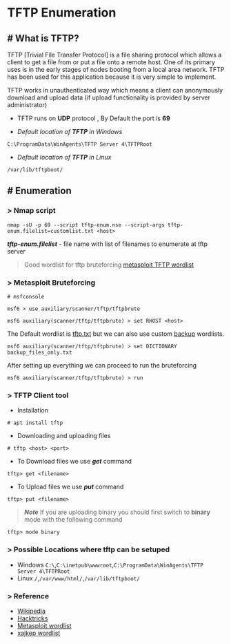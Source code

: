 # TFTP Enumeration
## \# What is TFTP?
TFTP \[Trivial File Transfer Protocol\] is a file sharing protocol which allows a client to get a file from or put a file onto a remote host. One of its primary uses is in the early stages of nodes booting from a local area network. TFTP has been used for this application because it is very simple to implement.

TFTP works in unauthenticated way which means a client can anonymously download and upload data (if upload functionality is provided by server administrator)

* TFTP runs on **UDP** protocol , By Default the port is **69** 

* *Default location of **TFTP** in Windows*
```
C:\ProgramData\WinAgents\TFTP Server 4\TFTPRoot
```
* *Default location of **TFTP** in Linux*
```
/var/lib/tftpboot/
```
## \# Enumeration
### \> Nmap script
```
nmap -sU -p 69 --script tftp-enum.nse --script-args tftp-enum.filelist=customlist.txt <host>
```
***tftp-enum.filelist*** - file name with list of filenames to enumerate at tftp server
> Good wordlist for tftp bruteforcing
[metasploit TFTP wordlist](https://github.com/rapid7/metasploit-framework/blob/master/data/wordlists/tftp.txt)

### \> Metasploit Bruteforcing

```
# msfconsole
```
```
msf6 > use auxiliary/scanner/tftp/tftpbrute
```
```
msf6 auxiliary(scanner/tftp/tftpbrute) > set RHOST <host>
```
The Default wordlist is [tftp.txt](https://github.com/rapid7/metasploit-framework/blob/master/data/wordlists/tftp.txt) but we can also use custom [backup](https://github.com/xajkep/wordlists/blob/master/discovery/backup_files_only.txt)   	   wordlists.

```
msf6 auxiliary(scanner/tftp/tftpbrute) > set DICTIONARY backup_files_only.txt
```
After setting up everything we can proceed to run the bruteforcing
```
msf6 auxiliary(scanner/tftp/tftpbrute) > run
```

### \> **TFTP** Client tool
* Installation
```
# apt install tftp
```

* Downloading and uploading files
```
# tftp <host> <port>
```
	
* To Download files we use ***get*** command
```
tftp> get <filename>
```
* To Upload files we use ***put*** command
```
tftp> put <filename>
```
> ***Note***
> If you are uploading binary you should first switch to **binary** mode with the following command
```
tftp> mode binary
```

### \> Possible Locations where tftp can be setuped
* Windows
`C:\`,`C:\inetpub\wwwroot`,`C:\ProgramData\WinAgents\TFTP Server 4\TFTPRoot`
* Linux
`/`,`/var/www/html/`,`/var/lib/tftpboot/`

### \> Reference
* [Wikipedia](https://en.wikipedia.org/wiki/Trivial_File_Transfer_Protocol)
* [Hacktricks](https://book.hacktricks.xyz/pentesting/69-udp-tftp)
* [Metasploit wordlist](https://github.com/rapid7/metasploit-framework/blob/master/data/wordlists/tftp.txt)
* [xajkep wordlist](https://github.com/xajkep/wordlists/blob/master/discovery/backup_files_only.txt)
